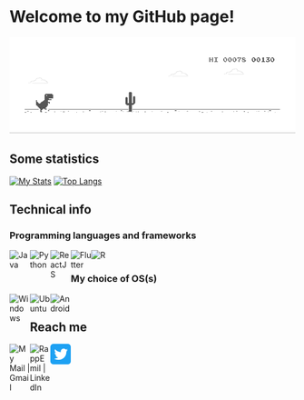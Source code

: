 # Welcome to my GitHub page!
![image](https://github.com/rappos/rappos/blob/master/dino.gif)
</br>

## Some statistics

[![My Stats](https://github-readme-stats.vercel.app/api?username=rappos&theme=cobalt&count_private=true&show_icons=true&icon_color=f7810a)](https://github.com/anuraghazra/github-readme-stats)
[![Top Langs](https://github-readme-stats.vercel.app/api/top-langs/?username=rappos&theme=cobalt&layout=compact)](https://github.com/anuraghazra/github-readme-stats)


## Technical info
### Programming languages and frameworks

<img align="left" src="https://simpleicons.org/icons/java.svg" alt="Java" width="36px">

<img align="left" src="https://simpleicons.org/icons/python.svg" alt="Python" width="36px">

<img align="left" src="https://simpleicons.org/icons/react.svg" alt="ReactJS" width="36px">

<img align="left" src="https://simpleicons.org/icons/flutter.svg" alt="Flutter" width="36px">

<img align="left" src="https://simpleicons.org/icons/r.svg" alt="R" width="36px">

</br>

### My choice of OS(s)
<img align="left" src="https://simpleicons.org/icons/windows.svg" alt="Windows" width="36px">
<img align="left" src="https://simpleicons.org/icons/android.svg" alt="Ubuntu" width="36px">
<img align="left" src="https://simpleicons.org/icons/android.svg" alt="Android" width="36px">

</br>

## Reach me
[<img align="left" alt="My Mail | Gmail" width="36px" src="https://camo.githubusercontent.com/5bf17041186bbc591a286709593ee76baf2e4711/68747470733a2f2f6564656e742e6769746875622e696f2f537570657254696e7949636f6e732f696d616765732f7376672f676d61696c2e737667" />](mailto:emilemail4@gmail.com)

[<img align="left" alt="RappEmil | LinkedIn" width="36px" src="https://camo.githubusercontent.com/45e6bebceba49c2cf76b1b3770b1adbe24e6c454/68747470733a2f2f6564656e742e6769746875622e696f2f537570657254696e7949636f6e732f696d616765732f7376672f6c696e6b6564696e2e737667" />](https://www.linkedin.com/in/emil-rapp/)

[<img align="left" alt="RappEmil | Twitter" width="36px" src="https://raw.githubusercontent.com/edent/SuperTinyIcons/master/images/svg/twitter.svg" />](http://www.twitter.com/RappEmil)


